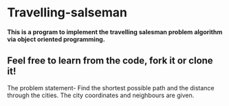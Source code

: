 # Travelling-salseman
#### This is a program to implement the travelling salesman problem algorithm via object oriented programming.

## Feel free to learn from the code, fork it or clone it!


The problem statement- Find the shortest possible path and the distance through the cities. The city coordinates and neighbours are given.
